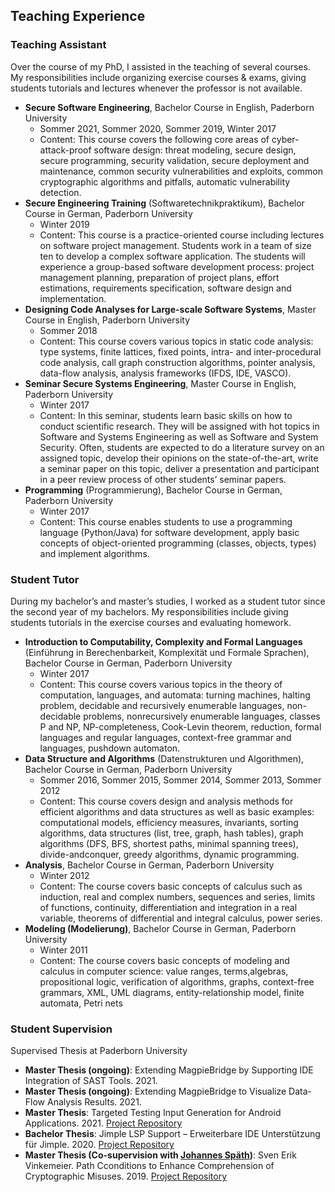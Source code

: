 ## Teaching Experience 
### Teaching Assistant
Over the course of my PhD, I assisted in the teaching of several courses. My responsibilities
include organizing exercise courses & exams, giving students tutorials and lectures whenever the professor is not
available.
- **Secure Software Engineering**, Bachelor Course in English, Paderborn University
  - Sommer 2021, Sommer 2020, Sommer 2019, Winter 2017
  - Content: This course covers the following core areas of cyber-attack-proof software design: threat modeling,
  secure design, secure programming, security validation, secure deployment and maintenance, common
  security vulnerabilities and exploits, common cryptographic algorithms and pitfalls, automatic vulnerability
  detection.
- **Secure Engineering Training** (Softwaretechnikpraktikum), Bachelor Course in German, Paderborn University
  - Winter 2019
  - Content: This course is a practice-oriented course including lectures on software project management.
Students work in a team of size ten to develop a complex software application. The students will experience a
group-based software development process: project management planning, preparation of project plans,
effort estimations, requirements specification, software design and implementation.
- **Designing Code Analyses for Large-scale Software Systems**, Master Course in English, Paderborn University
  - Sommer 2018
  - Content: This course covers various topics in static code analysis: type systems, finite lattices, fixed points, intra- and inter-procedural code analysis, call graph construction algorithms, pointer analysis, data-flow analysis, analysis frameworks (IFDS, IDE, VASCO).
- **Seminar Secure Systems Engineering**, Master Course in English, Paderborn University
    - Winter 2017
    - Content: In this seminar, students learn basic skills on how to conduct scientific research. They will be assigned with hot topics in Software and Systems Engineering as well as Software and System Security. Often, students are expected to do a literature survey on an assigned topic, develop their opinions on the state-of-the-art, write a seminar paper on this topic, deliver a presentation and participant in a peer review process of other students’ seminar papers.
- **Programming** (Programmierung), Bachelor Course in German, Paderborn University
    - Winter 2017
    - Content: This course enables students to use a programming language (Python/Java) for software
    development, apply basic concepts of object-oriented programming (classes, objects, types) and implement
    algorithms.

### Student Tutor 
During my bachelor’s and master’s studies, I worked as a student tutor since the second year of my
bachelors. My responsibilities include giving students tutorials in the exercise courses and evaluating homework.
- **Introduction to Computability, Complexity and Formal Languages** (Einführung in Berechenbarkeit,
Komplexität und Formale Sprachen), Bachelor Course in German, Paderborn University
  - Winter 2017
  - Content: This course covers various topics in the theory of computation, languages, and automata: turning
machines, halting problem, decidable and recursively enumerable languages, non-decidable problems, nonrecursively enumerable languages, classes P and NP, NP-completeness, Cook-Levin theorem, reduction, formal
languages and regular languages, context-free grammar and languages, pushdown automaton.
- **Data Structure and Algorithms** (Datenstrukturen und Algorithmen), Bachelor Course in German, Paderborn
University
  - Sommer 2016, Sommer 2015, Sommer 2014, Sommer 2013, Sommer 2012
  - Content: This course covers design and analysis methods for efficient algorithms and data structures as well as basic examples: computational models, efficiency measures, invariants, sorting algorithms, data structures (list, tree, graph, hash tables), graph algorithms (DFS, BFS, shortest paths, minimal spanning trees), divide-andconquer, greedy algorithms, dynamic programming.
- **Analysis**, Bachelor Course in German, Paderborn University
  - Winter 2012
  - Content: The course covers basic concepts of calculus such as induction, real and complex numbers, sequences
and series, limits of functions, continuity, differentiation and integration in a real variable, theorems of
differential and integral calculus, power series.
- **Modeling (Modelierung)**, Bachelor Course in German, Paderborn University
  - Winter 2011
  - Content: The course covers basic concepts of modeling and calculus in computer science: value ranges, terms,algebras, propositional logic, verification of algorithms, graphs, context-free grammars, XML, UML diagrams, entity-relationship model, finite automata, Petri nets

### Student Supervision
Supervised Thesis at Paderborn University
- **Master Thesis (ongoing)**: Extending MagpieBridge by Supporting IDE Integration of SAST Tools. 2021.
- **Master Thesis (ongoing)**: Extending MagpieBridge to Visualize Data-Flow Analysis Results. 2021.
- **Master Thesis**: Targeted Testing Input Generation for Android Applications. 2021. [Project Repository](https://github.com/fynnh/COVA-results)
- **Bachelor Thesis**: Jimple LSP Support – Erweiterbare IDE Unterstützung für Jimple. 2020. [Project Repository](https://github.com/swissiety/JimpleLSP)
- **Master Thesis (Co-supervision with [Johannes Späth](https://johspaeth.github.io))**: Sven Erik Vinkemeier. Path Cconditions to Enhance Comprehension of Cryptographic Misuses. 2019. [Project Repository](https://github.com/MagpieBridge/Masterarbeit-CogniCryptVSCode)
